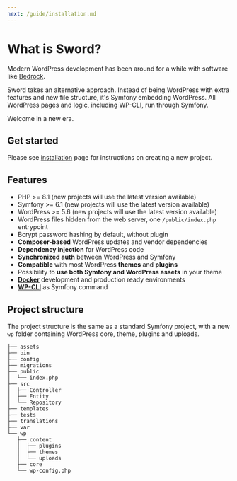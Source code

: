 ```yaml
---
next: /guide/installation.md
---
```


# What is Sword?

Modern WordPress development has been around for a while with software like [Bedrock](https://roots.io/bedrock/).

Sword takes an alternative approach. Instead of being WordPress with extra features and new file structure,
it's Symfony embedding WordPress. All WordPress pages and logic, including WP-CLI, run through Symfony.

Welcome in a new era.

## Get started

Please see [installation](/guide/installation.md) page for instructions on creating a new project.

## Features

* PHP >= 8.1 (new projects will use the latest version available)
* Symfony >= 6.1 (new projects will use the latest version available)
* WordPress >= 5.6 (new projects will use the latest version available)
* WordPress files hidden from the web server, one `/public/index.php` entrypoint
* Bcrypt password hashing by default, without plugin
* **Composer-based** WordPress updates and vendor dependencies
* **Dependency injection** for WordPress code
* **Synchronized auth** between WordPress and Symfony
* **Compatible** with most WordPress **themes** and **plugins**
* Possibility to **use both Symfony and WordPress assets** in your theme
* **[Docker](tooling.md#php-image)** development and production ready environments
* **[WP-CLI](tooling.md#wp-cli)** as Symfony command

## Project structure

The project structure is the same as a standard Symfony project, with a new `wp` folder containing WordPress core, theme, plugins and uploads.

```:no-line-numbers
├── assets
├── bin
├── config
├── migrations
├── public
│  └── index.php
├── src
│  ├── Controller
│  ├── Entity
│  └── Repository
├── templates
├── tests
├── translations
├── var
└── wp
   ├── content
   │  ├── plugins
   │  ├── themes
   │  └── uploads
   ├── core
   └── wp-config.php
```

